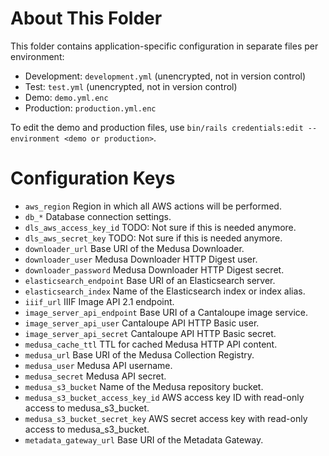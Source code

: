 # About This Folder

This folder contains application-specific configuration in separate files per
environment:

* Development: `development.yml` (unencrypted, not in version control)
* Test: `test.yml` (unencrypted, not in version control)
* Demo: `demo.yml.enc`
* Production: `production.yml.enc`

To edit the demo and production files, use
`bin/rails credentials:edit --environment <demo or production>`.

# Configuration Keys

* `aws_region`                     Region in which all AWS actions will be
                                   performed.
* `db_*`                           Database connection settings.
* `dls_aws_access_key_id`          TODO: Not sure if this is needed anymore.
* `dls_aws_secret_key`             TODO: Not sure if this is needed anymore.
* `downloader_url`                 Base URI of the Medusa Downloader.
* `downloader_user`                Medusa Downloader HTTP Digest user.
* `downloader_password`            Medusa Downloader HTTP Digest secret.
* `elasticsearch_endpoint`         Base URI of an Elasticsearch server.
* `elasticsearch_index`            Name of the Elasticsearch index or index
                                   alias.
* `iiif_url`                       IIIF Image API 2.1 endpoint.
* `image_server_api_endpoint`      Base URI of a Cantaloupe image service.
* `image_server_api_user`          Cantaloupe API HTTP Basic user.
* `image_server_api_secret`        Cantaloupe API HTTP Basic secret.
* `medusa_cache_ttl`               TTL for cached Medusa HTTP API content.
* `medusa_url`                     Base URI of the Medusa Collection Registry.
* `medusa_user`                    Medusa API username.
* `medusa_secret`                  Medusa API secret.
* `medusa_s3_bucket`               Name of the Medusa repository bucket.
* `medusa_s3_bucket_access_key_id` AWS access key ID with read-only access to
                                   medusa_s3_bucket.
* `medusa_s3_bucket_secret_key`    AWS secret access key with read-only access
                                   to medusa_s3_bucket.
* `metadata_gateway_url`           Base URI of the Metadata Gateway.
